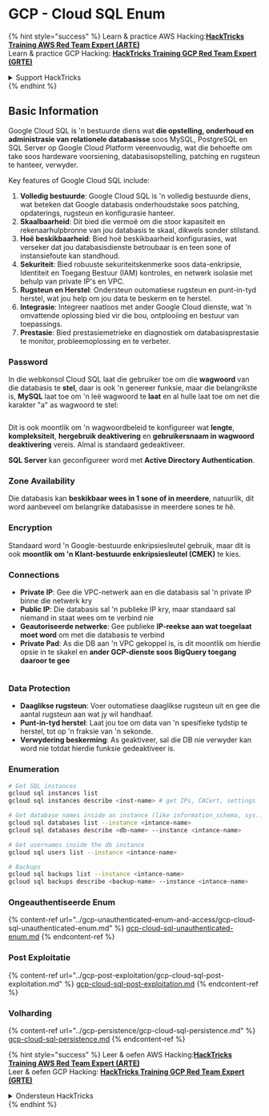 # GCP - Cloud SQL Enum

{% hint style="success" %}
Learn & practice AWS Hacking:<img src="../../../.gitbook/assets/image (1) (1) (1) (1).png" alt="" data-size="line">[**HackTricks Training AWS Red Team Expert (ARTE)**](https://training.hacktricks.xyz/courses/arte)<img src="../../../.gitbook/assets/image (1) (1) (1) (1).png" alt="" data-size="line">\
Learn & practice GCP Hacking: <img src="../../../.gitbook/assets/image (2) (1).png" alt="" data-size="line">[**HackTricks Training GCP Red Team Expert (GRTE)**<img src="../../../.gitbook/assets/image (2) (1).png" alt="" data-size="line">](https://training.hacktricks.xyz/courses/grte)

<details>

<summary>Support HackTricks</summary>

* Check the [**subscription plans**](https://github.com/sponsors/carlospolop)!
* **Join the** 💬 [**Discord group**](https://discord.gg/hRep4RUj7f) or the [**telegram group**](https://t.me/peass) or **follow** us on **Twitter** 🐦 [**@hacktricks\_live**](https://twitter.com/hacktricks_live)**.**
* **Share hacking tricks by submitting PRs to the** [**HackTricks**](https://github.com/carlospolop/hacktricks) and [**HackTricks Cloud**](https://github.com/carlospolop/hacktricks-cloud) github repos.

</details>
{% endhint %}

## Basic Information

Google Cloud SQL is 'n bestuurde diens wat **die opstelling, onderhoud en administrasie van relationele databasisse** soos MySQL, PostgreSQL en SQL Server op Google Cloud Platform vereenvoudig, wat die behoefte om take soos hardeware voorsiening, databasisopstelling, patching en rugsteun te hanteer, verwyder.

Key features of Google Cloud SQL include:

1. **Volledig bestuurde**: Google Cloud SQL is 'n volledig bestuurde diens, wat beteken dat Google databasis onderhoudstake soos patching, opdaterings, rugsteun en konfigurasie hanteer.
2. **Skaalbaarheid**: Dit bied die vermoë om die stoor kapasiteit en rekenaarhulpbronne van jou databasis te skaal, dikwels sonder stilstand.
3. **Hoë beskikbaarheid**: Bied hoë beskikbaarheid konfigurasies, wat verseker dat jou databasisdienste betroubaar is en teen sone of instansiefoute kan standhoud.
4. **Sekuriteit**: Bied robuuste sekuriteitskenmerke soos data-enkripsie, Identiteit en Toegang Bestuur (IAM) kontroles, en netwerk isolasie met behulp van private IP's en VPC.
5. **Rugsteun en Herstel**: Ondersteun outomatiese rugsteun en punt-in-tyd herstel, wat jou help om jou data te beskerm en te herstel.
6. **Integrasie**: Integreer naatloos met ander Google Cloud dienste, wat 'n omvattende oplossing bied vir die bou, ontplooiing en bestuur van toepassings.
7. **Prestasie**: Bied prestasiemetrieke en diagnostiek om databasisprestasie te monitor, probleemoplossing en te verbeter.

### Password

In die webkonsol Cloud SQL laat die gebruiker toe om die **wagwoord** van die databasis te **stel**, daar is ook 'n genereer funksie, maar die belangrikste is, **MySQL** laat toe om 'n leë wagwoord te **laat** en al hulle laat toe om net die karakter "a" as wagwoord te stel: 

<figure><img src="../../../.gitbook/assets/image (14).png" alt=""><figcaption></figcaption></figure>

Dit is ook moontlik om 'n wagwoordbeleid te konfigureer wat **lengte**, **kompleksiteit**, **hergebruik deaktivering** en **gebruikersnaam in wagwoord deaktivering** vereis. Almal is standaard gedeaktiveer.

**SQL Server** kan geconfigureer word met **Active Directory Authentication**.

### Zone Availability

Die databasis kan **beskikbaar wees in 1 sone of in meerdere**, natuurlik, dit word aanbeveel om belangrike databasisse in meerdere sones te hê.

### Encryption

Standaard word 'n Google-bestuurde enkripsiesleutel gebruik, maar dit is ook **moontlik om 'n Klant-bestuurde enkripsiesleutel (CMEK)** te kies.

### Connections

* **Private IP**: Gee die VPC-netwerk aan en die databasis sal 'n private IP binne die netwerk kry
* **Public IP**: Die databasis sal 'n publieke IP kry, maar standaard sal niemand in staat wees om te verbind nie
* **Geautoriseerde netwerke**: Gee publieke **IP-reekse aan wat toegelaat moet word** om met die databasis te verbind
* **Private Pad**: As die DB aan 'n VPC gekoppel is, is dit moontlik om hierdie opsie in te skakel en **ander GCP-dienste soos BigQuery toegang daaroor te gee**

<figure><img src="../../../.gitbook/assets/image (15).png" alt=""><figcaption></figcaption></figure>

### Data Protection

* **Daaglikse rugsteun**: Voer outomatiese daaglikse rugsteun uit en gee die aantal rugsteun aan wat jy wil handhaaf.
* **Punt-in-tyd herstel**: Laat jou toe om data van 'n spesifieke tydstip te herstel, tot op 'n fraksie van 'n sekonde.
* **Verwydering beskerming**: As geaktiveer, sal die DB nie verwyder kan word nie totdat hierdie funksie gedeaktiveer is.

### Enumeration
```bash
# Get SQL instances
gcloud sql instances list
gcloud sql instances describe <inst-name> # get IPs, CACert, settings

# Get database names inside an instance (like information_schema, sys...)
gcloud sql databases list --instance <intance-name>
gcloud sql databases describe <db-name> --instance <intance-name>

# Get usernames inside the db instance
gcloud sql users list --instance <intance-name>

# Backups
gcloud sql backups list --instance <intance-name>
gcloud sql backups describe <backup-name> --instance <intance-name>
```
### Ongeauthentiseerde Enum

{% content-ref url="../gcp-unauthenticated-enum-and-access/gcp-cloud-sql-unauthenticated-enum.md" %}
[gcp-cloud-sql-unauthenticated-enum.md](../gcp-unauthenticated-enum-and-access/gcp-cloud-sql-unauthenticated-enum.md)
{% endcontent-ref %}

### Post Exploitatie

{% content-ref url="../gcp-post-exploitation/gcp-cloud-sql-post-exploitation.md" %}
[gcp-cloud-sql-post-exploitation.md](../gcp-post-exploitation/gcp-cloud-sql-post-exploitation.md)
{% endcontent-ref %}

### Volharding

{% content-ref url="../gcp-persistence/gcp-cloud-sql-persistence.md" %}
[gcp-cloud-sql-persistence.md](../gcp-persistence/gcp-cloud-sql-persistence.md)
{% endcontent-ref %}

{% hint style="success" %}
Leer & oefen AWS Hacking:<img src="../../../.gitbook/assets/image (1) (1) (1) (1).png" alt="" data-size="line">[**HackTricks Training AWS Red Team Expert (ARTE)**](https://training.hacktricks.xyz/courses/arte)<img src="../../../.gitbook/assets/image (1) (1) (1) (1).png" alt="" data-size="line">\
Leer & oefen GCP Hacking: <img src="../../../.gitbook/assets/image (2) (1).png" alt="" data-size="line">[**HackTricks Training GCP Red Team Expert (GRTE)**<img src="../../../.gitbook/assets/image (2) (1).png" alt="" data-size="line">](https://training.hacktricks.xyz/courses/grte)

<details>

<summary>Ondersteun HackTricks</summary>

* Kyk na die [**subskripsie planne**](https://github.com/sponsors/carlospolop)!
* **Sluit aan by die** 💬 [**Discord groep**](https://discord.gg/hRep4RUj7f) of die [**telegram groep**](https://t.me/peass) of **volg** ons op **Twitter** 🐦 [**@hacktricks\_live**](https://twitter.com/hacktricks_live)**.**
* **Deel hacking truuks deur PRs in te dien na die** [**HackTricks**](https://github.com/carlospolop/hacktricks) en [**HackTricks Cloud**](https://github.com/carlospolop/hacktricks-cloud) github repos.

</details>
{% endhint %}
